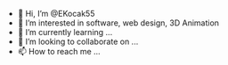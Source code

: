 - 👋 Hi, I’m @EKocak55
- 👀 I’m interested in software, web design, 3D Animation
- 🌱 I’m currently learning ...
- 💞️ I’m looking to collaborate on ...
- 📫 How to reach me ...

<!---
EKocak55/EKocak55 is a ✨ special ✨ repository because its `README.md` (this file) appears on your GitHub profile.
You can click the Preview link to take a look at your changes.
--->
